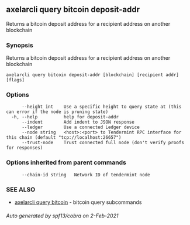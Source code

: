 ## axelarcli query bitcoin deposit-addr

Returns a bitcoin deposit address for a recipient address on another blockchain

### Synopsis

Returns a bitcoin deposit address for a recipient address on another blockchain

```
axelarcli query bitcoin deposit-addr [blockchain] [recipient addr] [flags]
```

### Options

```
      --height int    Use a specific height to query state at (this can error if the node is pruning state)
  -h, --help          help for deposit-addr
      --indent        Add indent to JSON response
      --ledger        Use a connected Ledger device
      --node string   <host>:<port> to Tendermint RPC interface for this chain (default "tcp://localhost:26657")
      --trust-node    Trust connected full node (don't verify proofs for responses)
```

### Options inherited from parent commands

```
      --chain-id string   Network ID of tendermint node
```

### SEE ALSO

- [axelarcli query bitcoin](axelarcli_query_bitcoin.md)	 - bitcoin query subcommands

###### Auto generated by spf13/cobra on 2-Feb-2021
